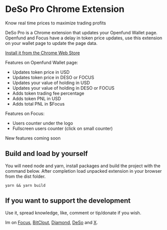 # DeSo Pro Chrome Extension

Know real time prices to maximize trading profits

DeSo Pro is a Chrome extension that updates your Openfund Wallet page. Openfund and Focus have a delay in token price updates, use this extension on your wallet page to update the page data.

[Install it from the Chrome Web Store](https://chromewebstore.google.com/detail/deso-pro/aeelpicjlmhanfiplnhpldceecebiohi)

Features on Openfund Wallet page:

- Updates token price in USD
- Updates token price in DESO or FOCUS
- Updates your value of holding in USD
- Updates your value of holding in DESO or FOCUS
- Adds token trading fee percentage
- Adds token PNL in USD
- Adds total PNL in $Focus

Features on Focus:

- Users counter under the logo
- Fullscreen users counter (click on small counter)

New features coming soon

## Build and load by yourself

You will need node and yarn, install packages and build the project with the command below. After completion load unpacked extension in your browser from the dist folder.

```shell
yarn && yarn build
```

## If you want to support the development

Use it, spread knowledge, like, comment or tip/donate if you wish.

Im on [Focus](https://focus.xyz/zakharday), [BitClout](https://bitclout.com/u/zakharday), [Diamond](https://diamondapp.com/u/zakharday), [DeSo](https://explorer.deso.com/u/zakharday) and [X](https://x.com/ZakharDay).
